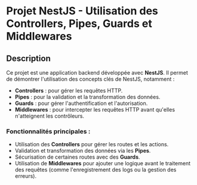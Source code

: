 # Projet NestJS - Utilisation des Controllers, Pipes, Guards et Middlewares

## Description

Ce projet est une application backend développée avec **NestJS**. Il permet de démontrer l'utilisation des concepts clés de NestJS, notamment :
- **Controllers** : pour gérer les requêtes HTTP.
- **Pipes** : pour la validation et la transformation des données.
- **Guards** : pour gérer l'authentification et l'autorisation.
- **Middlewares** : pour intercepter les requêtes HTTP avant qu'elles n'atteignent les contrôleurs.

### Fonctionnalités principales :
- Utilisation des **Controllers** pour gérer les routes et les actions.
- Validation et transformation des données via les **Pipes**.
- Sécurisation de certaines routes avec des **Guards**.
- Utilisation de **Middlewares** pour ajouter une logique avant le traitement des requêtes (comme l'enregistrement des logs ou la gestion des erreurs).
